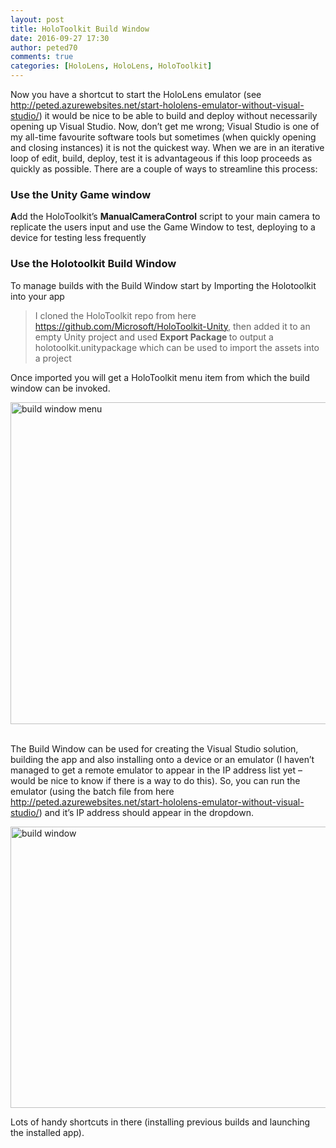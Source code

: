 ```yaml
---
layout: post
title: HoloToolkit Build Window
date: 2016-09-27 17:30
author: peted70
comments: true
categories: [HoloLens, HoloLens, HoloToolkit]
---
```

<p>Now you have a shortcut to start the HoloLens emulator (see <a title="http://peted.azurewebsites.net/start-hololens-emulator-without-visual-studio/" href="http://peted.azurewebsites.net/start-hololens-emulator-without-visual-studio/">http://peted.azurewebsites.net/start-hololens-emulator-without-visual-studio/</a>) it would be nice to be able to build and deploy without necessarily opening up Visual Studio. Now, don’t get me wrong; Visual Studio is one of my all-time favourite software tools but sometimes (when quickly opening and closing instances) it is not the quickest way. When we are in an iterative loop of edit, build, deploy, test it is advantageous if this loop proceeds as quickly as possible. There are a couple of ways to streamline this process:</p> <h3>Use the Unity Game window</h3> <p><strong>A</strong>dd the HoloToolkit’s <strong>ManualCameraControl</strong> script to your main camera to replicate the users input and use the Game Window to test, deploying to a device for testing less frequently</p> <h3>Use the Holotoolkit Build Window</h3> <p>To manage builds with the Build Window start by Importing the Holotoolkit into your app</p> <blockquote> <p><font style="background-color: #ffffff">I cloned the HoloToolkit repo from here <a title="https://github.com/Microsoft/HoloToolkit-Unity" href="https://github.com/Microsoft/HoloToolkit-Unity">https://github.com/Microsoft/HoloToolkit-Unity</a>, then added it to an empty Unity project and used <strong>Export Package </strong>to output a holotoolkit.unitypackage which can be used to import the assets into a project</font></p></blockquote> <p>Once imported you will get a HoloToolkit menu item from which the build window can be invoked.</p> <p><a href="http://peted.azurewebsites.net/wp-content/uploads/2016/09/build-window-menu.png"><img title="build window menu" style="border-top: 0px; border-right: 0px; background-image: none; border-bottom: 0px; padding-top: 0px; padding-left: 0px; border-left: 0px; display: inline; padding-right: 0px" border="0" alt="build window menu" src="http://peted.azurewebsites.net/wp-content/uploads/2016/09/build-window-menu_thumb.png" width="739" height="515"></a>&nbsp; </p> <p>The Build Window can be used for creating the Visual Studio solution, building the app and also installing onto a device or an emulator (I haven’t managed to get a remote emulator to appear in the IP address list yet – would be nice to know if there is a way to do this). So, you can run the emulator (using the batch file from here <a title="http://peted.azurewebsites.net/start-hololens-emulator-without-visual-studio/" href="http://peted.azurewebsites.net/start-hololens-emulator-without-visual-studio/">http://peted.azurewebsites.net/start-hololens-emulator-without-visual-studio/</a>) and it’s IP address should appear in the dropdown.</p> <p><a href="http://peted.azurewebsites.net/wp-content/uploads/2016/09/build-window.png"><img title="build window" style="border-top: 0px; border-right: 0px; background-image: none; border-bottom: 0px; padding-top: 0px; padding-left: 0px; border-left: 0px; display: inline; padding-right: 0px" border="0" alt="build window" src="http://peted.azurewebsites.net/wp-content/uploads/2016/09/build-window_thumb.png" width="733" height="450"></a></p>   <p>Lots of handy shortcuts in there (installing previous builds and launching the installed app).</p>
